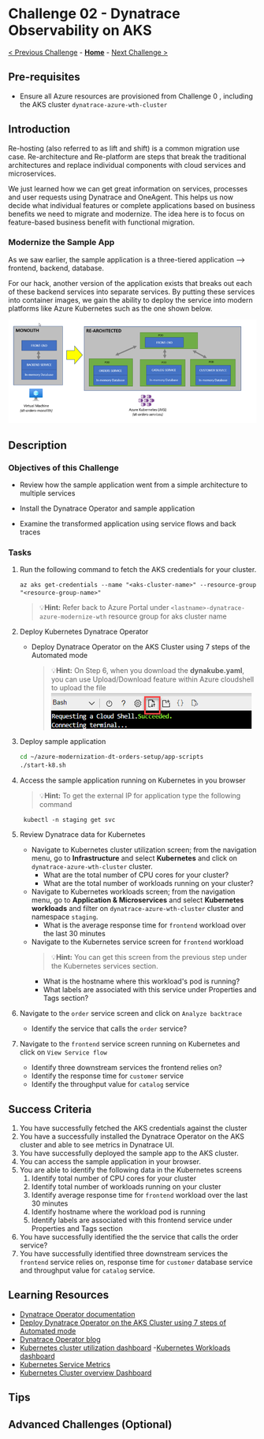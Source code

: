 # Challenge 02 - Dynatrace Observability on AKS

[< Previous Challenge](./Challenge-01.md) - **[Home](../README.md)** - [Next Challenge >](./Challenge-03.md)


## Pre-requisites
- Ensure all Azure resources are provisioned from Challenge 0 , including the AKS cluster `dynatrace-azure-wth-cluster`

## Introduction

Re-hosting (also referred to as lift and shift) is a common migration use case. Re-architecture and Re-platform are steps that break the traditional architectures and replace individual components with cloud services and microservices.

We just learned how we can get great information on services, processes and user requests using Dynatrace and OneAgent. This helps us now decide what individual features or complete applications based on business benefits we need to migrate and modernize. The idea here is to focus on feature-based business benefit with functional migration.

### Modernize the Sample App
As we saw earlier, the sample application is a three-tiered application --> frontend, backend, database.

For our hack, another version of the application exists that breaks out each of these backend services into separate services. By putting these services into container images, we gain the ability to deploy the service into modern platforms like Azure Kubernetes such as the one shown below.

![](images/challenge2-app-architecture.png )

## Description

### Objectives of this Challenge
- Review how the sample application went from a simple architecture to multiple services

- Install the Dynatrace Operator and sample application

-  Examine the transformed application using service flows and back traces

### Tasks
1. Run the following command to fetch the AKS credentials for your cluster.
    ```shell
    az aks get-credentials --name "<aks-cluster-name>" --resource-group "<resource-group-name>"
    ```
    >💡**Hint:**  Refer back to Azure Portal under `<lastname>-dynatrace-azure-modernize-wth` resource group for aks cluster name
1. Deploy Kubernetes Dynatrace Operator
    - Deploy Dynatrace Operator on the AKS Cluster using 7 steps of the Automated mode 
        >💡**Hint:** On Step 6, when you download the **dynakube.yaml**, you can use Upload/Download feature within Azure cloudshell to upload the file
            ![](images/challenge2-azure-cloudshell-upload.png)
      
1. Deploy sample application
    ```bash
    cd ~/azure-modernization-dt-orders-setup/app-scripts
    ./start-k8.sh

1. Access the sample application running on Kubernetes in you browser
    >💡**Hint:** To get the external IP for application type the following command

        kubectl -n staging get svc        


1. Review Dynatrace data for Kubernetes
    - Navigate to Kubernetes cluster utilization screen; from the navigation menu, go to **Infrastructure** and select **Kubernetes** and click on `dynatrace-azure-wth-cluster` cluster.  
        - What are the total number of CPU cores for your cluster?
        - What are the total number of workloads running on your cluster?
    - Navigate to Kubernetes workloads screen; from the navigation menu, go to **Application & Microservices** and select **Kubernetes workloads** and filter on `dynatrace-azure-wth-cluster` cluster and namespace `staging`.  
        - What is the average response time for  `frontend` workload over the last 30 minutes 
    - Navigate to the Kubernetes service screen for `frontend` workload
        >💡**Hint:** You can get this screen from the previous step under the Kubernetes services section.
        - What is the hostname where this workload's pod is running?
        - What labels are associated with this service under Properties and Tags section?          

1. Navigate to the `order` service screen and click on `Analyze backtrace`
    - Identify the service that calls the `order` service?   

1. Navigate to the `frontend` service screen running on Kubernetes and click on `View Service flow`
    - Identify three downstream services the frontend relies on?
    - Identify  the response time for `customer` service
    - Identify the throughput value for `catalog` service 

## Success Criteria

1. You have successfully fetched the AKS credentials against the cluster
2. You have a successfully installed the Dynatrace Operator on the AKS cluster and able to see metrics in Dynatrace UI.
3. You have successfully deployed the sample app to the AKS cluster.
1. You can access the sample application in your browser.
1. You are able to  identify the following data in the Kubernetes screens
    1) Identify total number of CPU cores for your cluster
    2) Identify total number of workloads running on your cluster
    3) Identify average response time for  `frontend` workload over the last 30 minutes
    4) Identify hostname where the workload pod is running
    5) Identify labels are associated with this frontend service under Properties and Tags section
1. You have successfully identified the the service that calls the order service?
1. You have successfully identified three downstream services the `frontend` service relies on, response time for `customer` database service and throughput value for `catalog` service.

## Learning Resources

- [Dynatrace Operator documentation](https://www.dynatrace.com/support/help/setup-and-configuration/setup-on-container-platforms/kubernetes/get-started-with-kubernetes-monitoring)
- [Deploy Dynatrace Operator on the AKS Cluster using 7 steps of Automated mode](https://www.dynatrace.com/support/help/setup-and-configuration/setup-on-container-platforms/kubernetes/get-started-with-kubernetes-monitoring#expand--instructions-for-automated-mode--2)
- [Dynatrace Operator blog](https://www.dynatrace.com/news/blog/new-dynatrace-operator-elevates-cloud-native-observability-for-kubernetes/)
- [Kubernetes cluster utilization dashboard](https://www.dynatrace.com/support/help/how-to-use-dynatrace/infrastructure-monitoring/container-platform-monitoring/kubernetes-monitoring/monitor-cluster-utilization-kubernetes)
-[Kubernetes Workloads dashboard](https://www.dynatrace.com/support/help/how-to-use-dynatrace/infrastructure-monitoring/container-platform-monitoring/kubernetes-monitoring/monitor-workloads-kubernetes)
- [Kubernetes Service Metrics](https://www.dynatrace.com/support/help/how-to-use-dynatrace/infrastructure-monitoring/container-platform-monitoring/kubernetes-monitoring/monitor-services-kubernetes)
- [Kubernetes Cluster overview Dashboard](https://www.dynatrace.com/support/help/how-to-use-dynatrace/infrastructure-monitoring/container-platform-monitoring/kubernetes-monitoring/monitor-metrics-kubernetes)
## Tips


## Advanced Challenges (Optional)

